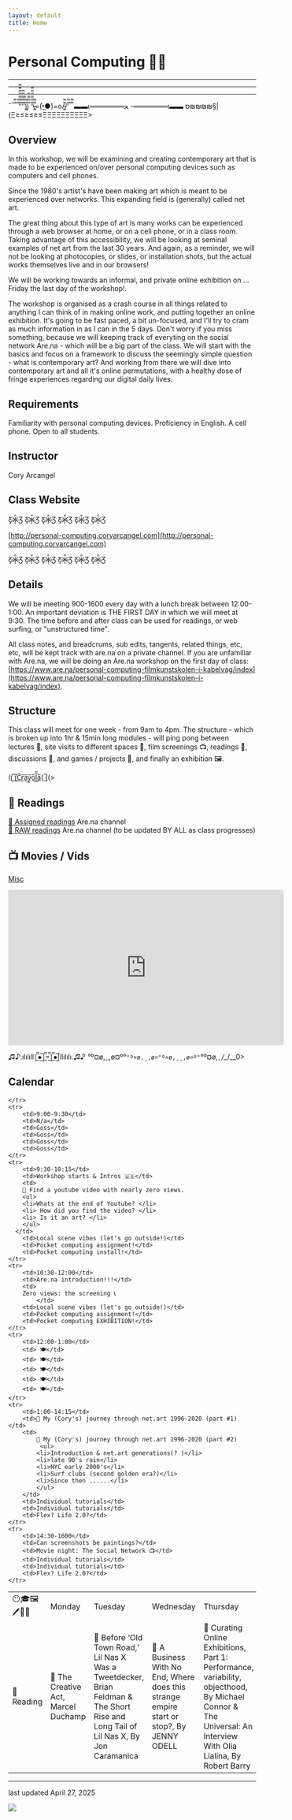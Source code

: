 ```yaml
---
layout: default
title: Home
---
```

# Personal Computing 💅🏽
---
---
---

¯¯̿̿¯̿̿'̿̿̿̿̿̿̿'̿̿'̿̿̿̿̿'̿̿̿)͇̿̿)̿̿̿̿ '̿̿̿̿̿̿\̵͇̿̿\=(•̪̀●́)=o/̵͇̿̿/'̿̿ ̿ ̿̿
▬▬ι═══════ﺤ    -═══════ι▬▬ ס₪₪₪₪§|(Ξ≥≤≥≤≥≤ΞΞΞΞΞΞΞΞΞΞ>


## Overview

In this workshop, we will be examining and creating contemporary art that is made to be experienced on/over personal computing devices such as computers and cell phones.

Since the 1980's artist's have been making art which is meant to be experienced over networks. This expanding field is (generally) called net art.

The great thing about this type of art is many works can be experienced through a web browser at home, or on a cell phone, or in a class room. Taking advantage of this accessibility, we will be looking at seminal examples of net art from the last 30 years. And again, as a reminder, we will not be looking at photocopies, or slides, or installation shots, but the actual works themselves live and in our browsers!

We will be working towards an informal, and private online exhibition on ... Friday the last day of the workshop!. 

The workshop is organised as a crash course in all things related to anything I can think of in making online work, and putting together an online exhibition. It's going to be fast paced, a bit un-focused, and I'll try to cram as much information in as I can in the 5 days. Don't worry if you miss something, because we will keeping track of everyting on the social network Are.na - which will be a big part of the class. We will start with the basics and focus on a framework to discuss the seemingly simple question - what is contemporary art? And working from there we will dive into contemporary art and all it's online permutations, with a healthy dose of fringe experiences regarding our digital daily lives.

## Requirements

Familiarity with personal computing devices. Proficiency in English. A cell phone. Open to all students.

## Instructor

Cory Arcangel  

## Class Website 

Ƹ̵̡Ӝ̵̨̄Ʒ
Ƹ̵̡Ӝ̵̨̄Ʒ
Ƹ̵̡Ӝ̵̨̄Ʒ
Ƹ̵̡Ӝ̵̨̄Ʒ
Ƹ̵̡Ӝ̵̨̄Ʒ
Ƹ̵̡Ӝ̵̨̄Ʒ

[http://personal-computing.coryarcangel.com](http://personal-computing.coryarcangel.com)

Ƹ̵̡Ӝ̵̨̄Ʒ
Ƹ̵̡Ӝ̵̨̄Ʒ
Ƹ̵̡Ӝ̵̨̄Ʒ
Ƹ̵̡Ӝ̵̨̄Ʒ
Ƹ̵̡Ӝ̵̨̄Ʒ
Ƹ̵̡Ӝ̵̨̄Ʒ

## Details

We will be meeting 900-1600 every day with a lunch break between 12:00-1:00. An important deviation is THE FIRST DAY in which we will meet at 9:30. The time before and after class can be used for readings, or web surfing, or "unstructured time". 

All class notes, and breadcrums, sub edits, tangents, related things, etc, etc, will be kept track with are.na on a private channel. If you are unfamiliar with Are.na, we will be doing an Are.na workshop on the first day of class:  
[https://www.are.na/personal-computing-filmkunstskolen-i-kabelvag/index](https://www.are.na/personal-computing-filmkunstskolen-i-kabelvag/index).  

## Structure

This class will meet for one week - from 9am to 4pm. The structure - which is broken up into 1hr & 15min long modules - will ping pong between lectures 🤦‍, site visits to different spaces 🏤, film screenings 📺, readings 📒, discussions 👑, and games / projects 👾, and finally an exhibition 🖼. 

((̲̅ ̲̅(̲̅C̲̅r̲̅a̲̅y̲̅o̲̅l̲̲̅̅a̲̅( ̲̅((>

## 📒 Readings

[📒 Assigned readings](https://www.are.na/personal-computing-filmkunstskolen-i-kabelvag/readingz-xvzce_bexse) Are.na channel  
[🤦‍ RAW readings](https://www.are.na/personal-computing-filmkunstskolen-i-kabelvag/raw-nib_st2y0p8) Are.na channel (to be updated BY ALL as class progresses)

## 📺 Movies / Vids

[Misc](https://www.are.na/personal-computing-zhdk-spring-2020/movies-vidz)

<iframe width="560" height="315" src="https://www.youtube.com/embed/0tZhOF2kgDw" frameborder="0" allow="accelerometer; autoplay; encrypted-media; gyroscope; picture-in-picture" allowfullscreen></iframe>

♫♪.ılılıll|̲̅̅●̲̅̅|̲̅̅=̲̅̅|̲̅̅●̲̅̅|llılılı.♫♪
°º¤ø,¸¸,ø¤º°`°º¤ø,¸,ø¤°º¤ø,¸¸,ø¤º°`°º¤ø,¸
_/\__/\__0>

## Calendar

<table>
	<tr>
		<td>😶🎓🖼🖊🎨🎸</td>
		<td>Monday</td>
		<td>Tuesday</td>
		<td>Wednesday</td>
		<td>Thursday</td>
		<td>Friday</td>
	</tr>
	<tr>
	    <td>📒 Reading</td>
	    <td>📒 The Creative Act, Marcel Duchamp</td>
	    <td>📒 Before ‘Old Town Road,’ Lil Nas X Was a Tweetdecker, Brian Feldman & The Short Rise and Long Tail of Lil Nas X, By Jon Caramanica  </td>
	    <td>📒 A Business With No End, Where does this strange empire start or stop?, By JENNY ODELL</td>
	    <td>📒 Curating Online Exhibitions, Part 1: Performance, variability, objecthood, By Michael Connor & The Universal: An Interview With Olia Lialina, By Robert Barry</td>
	    <td>📒 Anything on RAW Are.na channel which looks fun</td>

	</tr>
	<tr>
		<td>9:00-9:30</td>
		<td>N/a</td>
		<td>Goss</td>
		<td>Goss</td>
		<td>Goss</td>
		<td>Goss</td>
	</tr>
	<tr>
		<td>9:30-10:15</td>
		<td>Workshop starts & Intros 🇺🇸</td>
		<td>
		👾 Find a youtube video with nearly zero views. 
		<ul>
		<li>Whats at the end of Youtube? </li>
		<li> How did you find the video? </li>
		<li> Is it an art? </li>
		</ul>
      </td>
		<td>Local scene vibes (let's go outside!)</td>
		<td>Pocket computing assignment!</td>
		<td>Pocket computing install!</td>
	</tr>
	<tr>
		<td>10:30-12:00</td>
		<td>Are.na introduction!!!</td>
		<td>
		Zero views: the screening 📞
    		</td>
		<td>Local scene vibes (let's go outside!)</td>
		<td>Pocket computing assignment!</td>
		<td>Pocket computing EXHIBITION!</td>
	</tr>
	<tr>
	    <td>12:00-1:00</td>
	    <td> 🍽</td>
	    <td> 🍽</td>
	    <td> 🍽</td>
	    <td> 🍽</td>
	    <td> 🍽</td>
	</tr>
	<tr>
		<td>1:00-14:15</td>
		<td>🤦 My (Cory's) journey through net.art 1996-2020 (part #1) </td>
		<td>
			🤦 My (Cory's) journey through net.art 1996-2020 (part #2)
		     <ul>
		    <li>Introduction & net.art generations(? )</li>
		    <li>late 90's rain</li>
		    <li>NYC early 2000's</li>
		    <li>Surf clubs (second golden era?)</li>
		    <li>Since then ......</li>
		    </ul> 
		</td>
		<td>Individual tutorials</td>
		<td>Individual tutorials</td>
		<td>Flex? Life 2.0?</td>
	</tr>
	<tr>
		<td>14:30-1600</td>
		<td>Can screenshots be paintings?</td>
		<td>Movie night: The Social Network 📺</td>
		<td>Individual tutorials</td>
		<td>Individual tutorials</td>
		<td>Flex? Life 2.0?</td>
	</tr>
</table>

---

last updated April 27, 2025

<div class="bottom-pony">
<img src="imgs/unicorn.gif">
</div>


